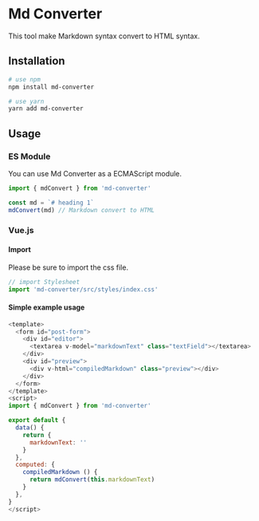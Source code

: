 # Md Converter
This tool make Markdown syntax convert to HTML syntax.

## Installation

```bash
# use npm
npm install md-converter

# use yarn
yarn add md-converter
```

## Usage
### ES Module
You can use Md Converter as a ECMAScript module.

```js
import { mdConvert } from 'md-converter'

const md = `# heading 1`
mdConvert(md) // Markdown convert to HTML
```

### Vue.js
#### Import
Please be sure to import the css file.

```js
// import Stylesheet
import 'md-converter/src/styles/index.css'
```

#### Simple example usage

```js
<template>
  <form id="post-form">
    <div id="editor">
      <textarea v-model="markdownText" class="textField"></textarea>
    </div>
    <div id="preview">
      <div v-html="compiledMarkdown" class="preview"></div>
    </div>
  </form>
</template>
<script>
import { mdConvert } from 'md-converter'

export default {
  data() {
    return {
      markdownText: ''
    }
  },
  computed: {
    compiledMarkdown () {
      return mdConvert(this.markdownText)
    }
  },
}
</script>
```

